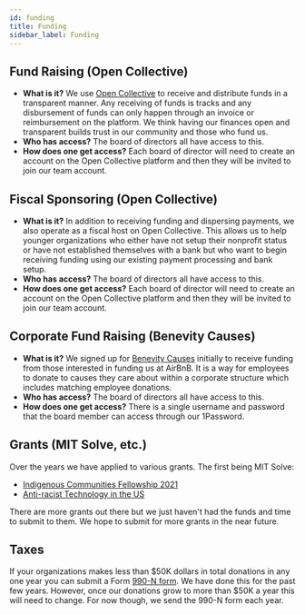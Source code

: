 ```yaml
---
id: funding
title: Funding
sidebar_label: Funding
---
```


## Fund Raising (Open Collective)

- **What is it?** We use [Open Collective](https://opencollective.com/) to receive and distribute funds in a transparent manner. Any receiving of funds is tracks and any disbursement of funds can only happen through an invoice or reimbursement on the platform. We think having our finances open and transparent builds trust in our community and those who fund us.
- **Who has access?** The board of directors all have access to this.
- **How does one get access?** Each board of director will need to create an account on the Open Collective platform and then they will be invited to join our team account.

## Fiscal Sponsoring (Open Collective)

- **What is it?** In addition to receiving funding and dispersing payments, we also operate as a fiscal host on Open Collective. This allows us to help younger organizations who either have not setup their nonprofit status or have not established themselves with a bank but who want to begin receiving funding using our existing payment processing and bank setup.
- **Who has access?** The board of directors all have access to this.
- **How does one get access?** Each board of director will need to create an account on the Open Collective platform and then they will be invited to join our team account.

## Corporate Fund Raising (Benevity Causes)

- **What is it?** We signed up for [Benevity Causes](https://causes.benevity.org/) initially to receive funding from those interested in funding us at AirBnB. It is a way for employees to donate to causes they care about within a corporate structure which includes matching employee donations.
- **Who has access?** The board of directors all have access to this.
- **How does one get access?** There is a single username and password that the board member can access through our 1Password.

## Grants (MIT Solve, etc.)

Over the years we have applied to various grants. The first being MIT Solve:

- [Indigenous Communities Fellowship 2021](https://solve.mit.edu/challenges/2021-indigenous-communities-fellowship/solutions/46067)
- [Anti-racist Technology in the US](https://solve.mit.edu/challenges/antiracist-technology/solutions/50937)

There are more grants out there but we just haven't had the funds and time to submit to them. We hope to submit for more grants in the near future.

## Taxes

If your organizations makes less than $50K dollars in total donations in any one year you can submit a Form [990-N form](https://www.irs.gov/charities-non-profits/exempt-organizations-e-file-e-postcard). We have done this for the past few years. However, once our donations grow to more than $50K a year this will need to change. For now though, we send the 990-N form each year.
